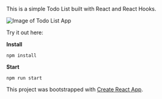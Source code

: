 This is a simple Todo List built with React and React Hooks.

![Image of Todo List App](//images.ctfassets.net/n4tz31ybush2/4N1gWSnkjmfNPew5eSTXGp/eac055ea56868fbbf73a0d705ca6d9e5/Screen_Shot_2020-02-14_at_3.14.40_PM.png)

Try it out here:

**Install**

```
npm install
```

**Start**

```
npm run start
```

This project was bootstrapped with [Create React App](https://github.com/facebook/create-react-app).
